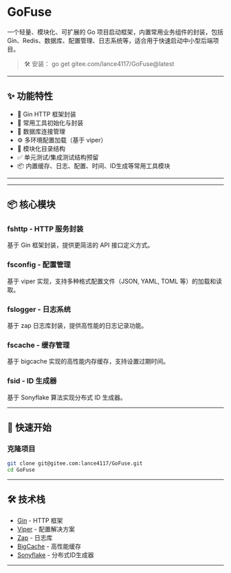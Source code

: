 # GoFuse

一个轻量、模块化、可扩展的 Go 项目启动框架，内置常用业务组件的封装，包括 Gin、Redis、数据库、配置管理、日志系统等，适合用于快速启动中小型后端项目。

> 🛠️ 安装： go get gitee.com/lance4117/GoFuse@latest

---

## ✨ 功能特性

- 🔧 Gin HTTP 框架封装
- 🧱 常用工具初始化与封装
- 💾 数据库连接管理
- ⚙️ 多环境配置加载（基于 viper）
- 📜 模块化目录结构
- ✅ 单元测试/集成测试结构预留
- 📦 内置缓存、日志、配置、时间、ID生成等常用工具模块

---

---

## 📦 核心模块

### fshttp - HTTP 服务封装
基于 Gin 框架封装，提供更简洁的 API 接口定义方式。

### fsconfig - 配置管理
基于 viper 实现，支持多种格式配置文件（JSON, YAML, TOML 等）的加载和读取。

### fslogger - 日志系统
基于 zap 日志库封装，提供高性能的日志记录功能。

### fscache - 缓存管理
基于 bigcache 实现的高性能内存缓存，支持设置过期时间。

### fsid - ID 生成器
基于 Sonyflake 算法实现分布式 ID 生成器。

---

## 🚀 快速开始

### 克隆项目

```bash
git clone git@gitee.com:lance4117/GoFuse.git
cd GoFuse
```

---

## 🛠️ 技术栈

- [Gin](https://github.com/gin-gonic/gin) - HTTP 框架
- [Viper](https://github.com/spf13/viper) - 配置解决方案
- [Zap](https://github.com/uber-go/zap) - 日志库
- [BigCache](https://github.com/allegro/bigcache) - 高性能缓存
- [Sonyflake](https://github.com/sony/sonyflake) - 分布式ID生成器

---
